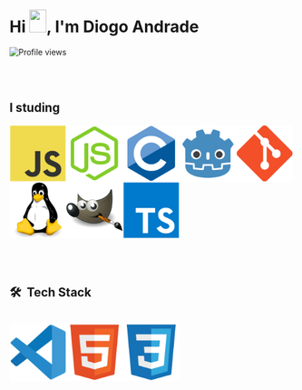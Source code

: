 <!--
<img align="right" height="590em" src="https://raw.githubusercontent.com/gist/maykbrito/618ef18e3bbb7cdfd200f3a4fc1aabc6/raw/201d47c76006c99fe0dc55ea92e76bdca5537f08/githubcard.svg"/> -->
<h1 align="left">Hi <img src="https://raw.githubusercontent.com/kaueMarques/kaueMarques/master/hi.gif" width="30px" height="40px">, I'm Diogo Andrade</h1>
<p align="left"> <img src="https://komarev.com/ghpvc/?username=DiogoAMoura&color=red" alt="Profile views" /> </p>

<br><br>

## I studing
<img src="https://raw.githubusercontent.com/devicons/devicon/master/icons/javascript/javascript-original.svg" width="100" height="100" align="left">
<img src="https://raw.githubusercontent.com/devicons/devicon/master/icons/nodejs/nodejs-original.svg" width="100" height="100" align="left">
<img src="https://raw.githubusercontent.com/devicons/devicon/master/icons/c/c-original.svg" width="100" height="100" align="left">
<img src="https://raw.githubusercontent.com/devicons/devicon/master/icons/godot/godot-original.svg" width="100" height="100" align="left">
<img src="https://raw.githubusercontent.com/devicons/devicon/master/icons/git/git-original.svg" width="100" height="100" align="left">
<img src="https://raw.githubusercontent.com/devicons/devicon/master/icons/linux/linux-original.svg" width="100" height="100" align="left">
<img src="https://raw.githubusercontent.com/devicons/devicon/master/icons/gimp/gimp-original.svg" width="100" height="100" align="left">
<img src="https://raw.githubusercontent.com/devicons/devicon/master/icons/typescript/typescript-original.svg" width="100" height="100">

<br><br>

## 🛠 &nbsp;Tech Stack
<br>
<img src="https://raw.githubusercontent.com/devicons/devicon/master/icons/vscode/vscode-original.svg" width="100" height"100" align="left">
<img src="https://raw.githubusercontent.com/devicons/devicon/master/icons/html5/html5-original.svg" width="100" height="100" align="left">
<img src="https://raw.githubusercontent.com/devicons/devicon/master/icons/css3/css3-original.svg" width="100" height="100" align="left">
